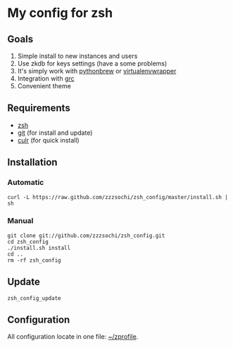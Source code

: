 # My config for zsh

## Goals

1. Simple install to new instances and users
2. Use zkdb for keys settings (have a some problems)
3. It's simply work with [pythonbrew][pbrew_url] or [virtualenvwrapper][venvwrap_url]
4. Integration with [grc][grc]
5. Convenient theme

[pbrew_url]: https://github.com/utahta/pythonbrew "pythonbrew on github"
[venvwrap_url]: https://bitbucket.org/dhellmann/virtualenvwrapper "virtualenvwrapper on bitbucket"
[grc]: http://kassiopeia.juls.savba.sk/~garabik/software/grc.html "Generic Colouriser" 

## Requirements

* [zsh][zsh]
* [git][git] (for install and update)
* [culr][curl] (for quick install)

[zsh]: http://www.zsh.org "Index to zsh information"
[git]: http://git-scm.com "git's official website"
[curl]: http://curl.haxx.se/ "$ sudo aptitude install curl"

## Installation

### Automatic

    curl -L https://raw.github.com/zzzsochi/zsh_config/master/install.sh | sh

### Manual

	git clone git://github.com/zzzsochi/zsh_config.git
	cd zsh_config
    ./install.sh install
    cd ..
    rm -rf zsh_config

## Update

    zsh_config_update

## Configuration

All configuration locate in one file: [~/zprofile][zprofile].

[zprofile]: https://github.com/zzzsochi/zsh_config/blob/master/zprofile-template "zprofile-template"
